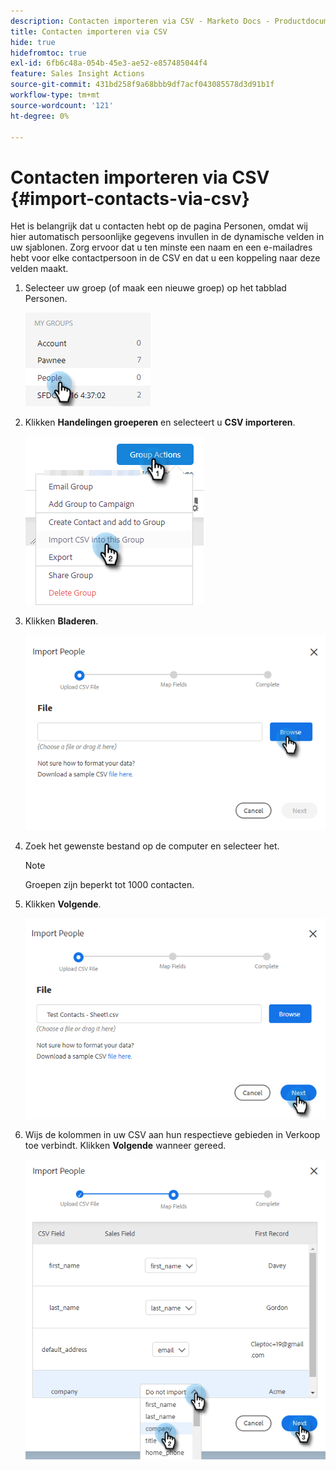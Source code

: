 ```yaml
---
description: Contacten importeren via CSV - Marketo Docs - Productdocumentatie
title: Contacten importeren via CSV
hide: true
hidefromtoc: true
exl-id: 6fb6c48a-054b-45e3-ae52-e857485044f4
feature: Sales Insight Actions
source-git-commit: 431bd258f9a68bbb9df7acf043085578d3d91b1f
workflow-type: tm+mt
source-wordcount: '121'
ht-degree: 0%

---
```


# Contacten importeren via CSV {#import-contacts-via-csv}

Het is belangrijk dat u contacten hebt op de pagina Personen, omdat wij hier automatisch persoonlijke gegevens invullen in de dynamische velden in uw sjablonen. Zorg ervoor dat u ten minste een naam en een e-mailadres hebt voor elke contactpersoon in de CSV en dat u een koppeling naar deze velden maakt.

1. Selecteer uw groep (of maak een nieuwe groep) op het tabblad Personen.

   ![](assets/import-contacts-via-csv-1.png)

1. Klikken **Handelingen groeperen** en selecteert u **CSV importeren**.

   ![](assets/import-contacts-via-csv-2.png)

1. Klikken **Bladeren**.

   ![](assets/import-contacts-via-csv-3.png)

1. Zoek het gewenste bestand op de computer en selecteer het.

   >[!NOTE]
   >
   >Groepen zijn beperkt tot 1000 contacten.

1. Klikken **Volgende**.

   ![](assets/import-contacts-via-csv-4.png)

1. Wijs de kolommen in uw CSV aan hun respectieve gebieden in Verkoop toe verbindt. Klikken **Volgende** wanneer gereed.

   ![](assets/import-contacts-via-csv-5.png)
